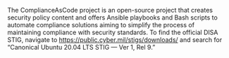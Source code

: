 The ComplianceAsCode project is an open-source project that creates security policy content and offers Ansible playbooks and Bash scripts to automate compliance solutions
aiming to simplify the process of maintaining compliance with security standards.
To find the official DISA STIG, navigate to https://public.cyber.mil/stigs/downloads/ and search for “Canonical Ubuntu 20.04 LTS STIG — Ver 1, Rel 9.”
